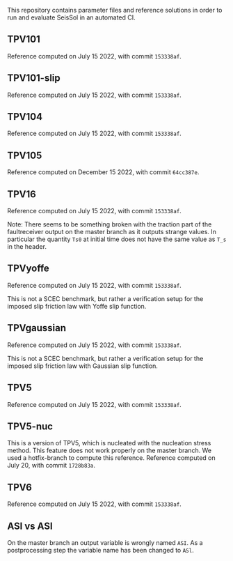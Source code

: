 This repository contains parameter files and reference solutions in order to run and evaluate SeisSol in an automated CI.

## TPV101
Reference computed on July 15 2022, with commit `153338af`.

## TPV101-slip
Reference computed on July 15 2022, with commit `153338af`.

## TPV104
Reference computed on July 15 2022, with commit `153338af`.

## TPV105
Reference computed on December 15 2022, with commit `64cc387e`.

## TPV16
Reference computed on July 15 2022, with commit `153338af`.

Note: There seems to be something broken with the traction part of the faultreceiver output on the master branch as it outputs strange values. In particular the quantity `Ts0` at initial time does not have the same value as `T_s` in the header.

## TPVyoffe
Reference computed on July 15 2022, with commit `153338af`.

This is not a SCEC benchmark, but rather a verification setup for the imposed slip friction law with Yoffe slip function.

## TPVgaussian
Reference computed on July 15 2022, with commit `153338af`.

This is not a SCEC benchmark, but rather a verification setup for the imposed slip friction law with Gaussian slip function.

## TPV5
Reference computed on July 15 2022, with commit `153338af`.

## TPV5-nuc
This is a version of TPV5, which is nucleated with the nucleation stress method.
This feature does not work properly on the master branch.
We used a hotfix-branch to compute this reference.
Reference computed on July 20, with commit `1728b83a`.

## TPV6
Reference computed on July 15 2022, with commit `153338af`.

## ASl vs ASI
On the master branch an output variable is wrongly named `ASI`. As a postprocessing step the variable name has been changed to `ASl`.
